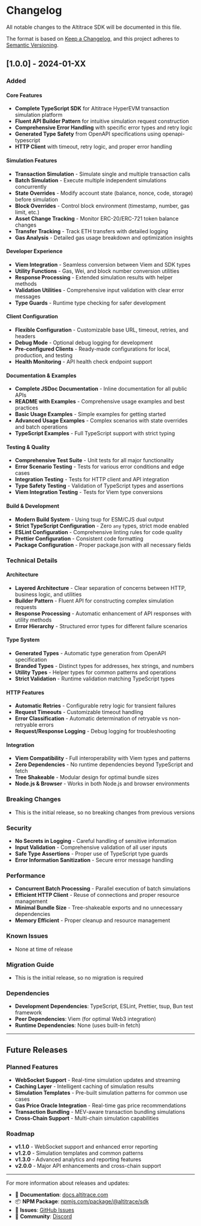 # Changelog

All notable changes to the Altitrace SDK will be documented in this file.

The format is based on [Keep a Changelog](https://keepachangelog.com/en/1.0.0/),
and this project adheres to [Semantic Versioning](https://semver.org/spec/v2.0.0.html).

## [1.0.0] - 2024-01-XX

### Added

#### Core Features
- **Complete TypeScript SDK** for Altitrace HyperEVM transaction simulation platform
- **Fluent API Builder Pattern** for intuitive simulation request construction
- **Comprehensive Error Handling** with specific error types and retry logic
- **Generated Type Safety** from OpenAPI specifications using openapi-typescript
- **HTTP Client** with timeout, retry logic, and proper error handling

#### Simulation Features
- **Transaction Simulation** - Simulate single and multiple transaction calls
- **Batch Simulation** - Execute multiple independent simulations concurrently
- **State Overrides** - Modify account state (balance, nonce, code, storage) before simulation
- **Block Overrides** - Control block environment (timestamp, number, gas limit, etc.)
- **Asset Change Tracking** - Monitor ERC-20/ERC-721 token balance changes
- **Transfer Tracking** - Track ETH transfers with detailed logging
- **Gas Analysis** - Detailed gas usage breakdown and optimization insights

#### Developer Experience
- **Viem Integration** - Seamless conversion between Viem and SDK types
- **Utility Functions** - Gas, Wei, and block number conversion utilities
- **Response Processing** - Extended simulation results with helper methods
- **Validation Utilities** - Comprehensive input validation with clear error messages
- **Type Guards** - Runtime type checking for safer development

#### Client Configuration
- **Flexible Configuration** - Customizable base URL, timeout, retries, and headers
- **Debug Mode** - Optional debug logging for development
- **Pre-configured Clients** - Ready-made configurations for local, production, and testing
- **Health Monitoring** - API health check endpoint support

#### Documentation & Examples
- **Complete JSDoc Documentation** - Inline documentation for all public APIs
- **README with Examples** - Comprehensive usage examples and best practices
- **Basic Usage Examples** - Simple examples for getting started
- **Advanced Usage Examples** - Complex scenarios with state overrides and batch operations
- **TypeScript Examples** - Full TypeScript support with strict typing

#### Testing & Quality
- **Comprehensive Test Suite** - Unit tests for all major functionality
- **Error Scenario Testing** - Tests for various error conditions and edge cases
- **Integration Testing** - Tests for HTTP client and API integration
- **Type Safety Testing** - Validation of TypeScript types and assertions
- **Viem Integration Testing** - Tests for Viem type conversions

#### Build & Development
- **Modern Build System** - Using tsup for ESM/CJS dual output
- **Strict TypeScript Configuration** - Zero `any` types, strict mode enabled
- **ESLint Configuration** - Comprehensive linting rules for code quality
- **Prettier Configuration** - Consistent code formatting
- **Package Configuration** - Proper package.json with all necessary fields

### Technical Details

#### Architecture
- **Layered Architecture** - Clear separation of concerns between HTTP, business logic, and utilities
- **Builder Pattern** - Fluent API for constructing complex simulation requests
- **Response Processing** - Automatic enhancement of API responses with utility methods
- **Error Hierarchy** - Structured error types for different failure scenarios

#### Type System
- **Generated Types** - Automatic type generation from OpenAPI specification
- **Branded Types** - Distinct types for addresses, hex strings, and numbers
- **Utility Types** - Helper types for common patterns and operations
- **Strict Validation** - Runtime validation matching TypeScript types

#### HTTP Features
- **Automatic Retries** - Configurable retry logic for transient failures
- **Request Timeouts** - Customizable timeout handling
- **Error Classification** - Automatic determination of retryable vs non-retryable errors
- **Request/Response Logging** - Debug logging for troubleshooting

#### Integration
- **Viem Compatibility** - Full interoperability with Viem types and patterns
- **Zero Dependencies** - No runtime dependencies beyond TypeScript and fetch
- **Tree Shakeable** - Modular design for optimal bundle sizes
- **Node.js & Browser** - Works in both Node.js and browser environments

### Breaking Changes
- This is the initial release, so no breaking changes from previous versions

### Security
- **No Secrets in Logging** - Careful handling of sensitive information
- **Input Validation** - Comprehensive validation of all user inputs
- **Safe Type Assertions** - Proper use of TypeScript type guards
- **Error Information Sanitization** - Secure error message handling

### Performance
- **Concurrent Batch Processing** - Parallel execution of batch simulations
- **Efficient HTTP Client** - Reuse of connections and proper resource management
- **Minimal Bundle Size** - Tree-shakeable exports and no unnecessary dependencies
- **Memory Efficient** - Proper cleanup and resource management

### Known Issues
- None at time of release

### Migration Guide
- This is the initial release, so no migration is required

### Dependencies
- **Development Dependencies**: TypeScript, ESLint, Prettier, tsup, Bun test framework
- **Peer Dependencies**: Viem (for optimal Web3 integration)
- **Runtime Dependencies**: None (uses built-in fetch)

---

## Future Releases

### Planned Features
- **WebSocket Support** - Real-time simulation updates and streaming
- **Caching Layer** - Intelligent caching of simulation results
- **Simulation Templates** - Pre-built simulation patterns for common use cases
- **Gas Price Oracle Integration** - Real-time gas price recommendations
- **Transaction Bundling** - MEV-aware transaction bundling simulations
- **Cross-Chain Support** - Multi-chain simulation capabilities

### Roadmap
- **v1.1.0** - WebSocket support and enhanced error reporting
- **v1.2.0** - Simulation templates and common patterns
- **v1.3.0** - Advanced analytics and reporting features
- **v2.0.0** - Major API enhancements and cross-chain support

---

For more information about releases and updates:
- 📖 **Documentation**: [docs.altitrace.com](https://docs.altitrace.com)
- 📦 **NPM Package**: [npmjs.com/package/@altitrace/sdk](https://www.npmjs.com/package/@altitrace/sdk)
- 🐛 **Issues**: [GitHub Issues](https://github.com/altitrace/altitrace/issues)
- 💬 **Community**: [Discord](https://discord.gg/altitrace)